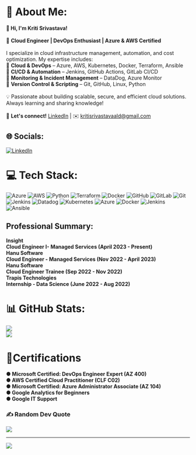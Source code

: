 # 💫 About Me:
**👋 Hi, I'm Kriti Srivastava!**  <br><br>🚀 **Cloud Engineer | DevOps Enthusiast | Azure & AWS Certified**  <br><br>I specialize in cloud infrastructure management, automation, and cost optimization. My expertise includes:  <br>🔹 **Cloud & DevOps** – Azure, AWS, Kubernetes, Docker, Terraform, Ansible  <br>🔹 **CI/CD & Automation** – Jenkins, GitHub Actions, GitLab CI/CD  <br>🔹 **Monitoring & Incident Management** – DataDog, Azure Monitor  <br>🔹 **Version Control & Scripting** – Git, GitHub, Linux, Python  <br><br>💡 Passionate about building scalable, secure, and efficient cloud solutions. Always learning and sharing knowledge!  <br><br>📌 **Let's connect!** [LinkedIn](https://www.linkedin.com/in/kriti-srivastava) | ✉️ kritisrivastavaald@gmail.com


## 🌐 Socials:
[![LinkedIn](https://img.shields.io/badge/LinkedIn-%230077B5.svg?logo=linkedin&logoColor=white)](https://linkedin.com/in/https://www.linkedin.com/in/kriti-srivastava-819753189/) 

# 💻 Tech Stack:
![Azure](https://img.shields.io/badge/azure-%230072C6.svg?style=for-the-badge&logo=microsoftazure&logoColor=white) ![AWS](https://img.shields.io/badge/AWS-%23FF9900.svg?style=for-the-badge&logo=amazon-aws&logoColor=white) ![Python](https://img.shields.io/badge/python-3670A0?style=for-the-badge&logo=python&logoColor=ffdd54) ![Terraform](https://img.shields.io/badge/terraform-%235835CC.svg?style=for-the-badge&logo=terraform&logoColor=white) ![Docker](https://img.shields.io/badge/docker-%230db7ed.svg?style=for-the-badge&logo=docker&logoColor=white) ![GitHub](https://img.shields.io/badge/github-%23121011.svg?style=for-the-badge&logo=github&logoColor=white) ![GitLab](https://img.shields.io/badge/gitlab-%23181717.svg?style=for-the-badge&logo=gitlab&logoColor=white) ![Git](https://img.shields.io/badge/git-%23F05033.svg?style=for-the-badge&logo=git&logoColor=white) ![Jenkins](https://img.shields.io/badge/jenkins-%232C5263.svg?style=for-the-badge&logo=jenkins&logoColor=white) ![Datadog](https://img.shields.io/badge/datadog-%23632CA6.svg?style=for-the-badge&logo=datadog&logoColor=white) ![Kubernetes](https://img.shields.io/badge/kubernetes-%23326ce5.svg?style=for-the-badge&logo=kubernetes&logoColor=white) ![Azure](https://img.shields.io/badge/azure-%230072C6.svg?style=for-the-badge&logo=microsoftazure&logoColor=white) ![Docker](https://img.shields.io/badge/docker-%230db7ed.svg?style=for-the-badge&logo=docker&logoColor=white) ![Jenkins](https://img.shields.io/badge/jenkins-%232C5263.svg?style=for-the-badge&logo=jenkins&logoColor=white) ![Ansible](https://img.shields.io/badge/ansible-%231A1918.svg?style=for-the-badge&logo=ansible&logoColor=white)

## Professional Summary:
**Insight**<br>
**Cloud Engineer I- Managed Services (April 2023 - Present)** <br>
**Hanu Software**<br>
**Cloud Engineer - Managed Services (Nov 2022 - April 2023)** <br>
**Hanu Software**<br>
**Cloud Engineer Trainee (Sep 2022 - Nov 2022)** <br>
**Trapis Technologies**<br>
**Internship - Data Science (June 2022 - Aug 2022)**

# 📊 GitHub Stats:
![](https://github-readme-streak-stats.herokuapp.com/?user=kritisrivastava11&theme=dark&hide_border=false)<br/>
![](https://github-readme-stats.vercel.app/api/top-langs/?username=kritisrivastava11&theme=dark&hide_border=false&include_all_commits=false&count_private=true&layout=compact)

# 🔖Certifications
**● Microsoft Certified: DevOps Engineer Expert (AZ 400)** <br>
**● AWS Certified Cloud Practitioner (CLF C02)** <br>
**● Microsoft Certified: Azure Administrator Associate (AZ 104)** <br>
**● Google Analytics for Beginners** <br>
**● Google IT Support**


### ✍️ Random Dev Quote
![](https://quotes-github-readme.vercel.app/api?type=horizontal&theme=radical)

---
[![](https://visitcount.itsvg.in/api?id=kritisrivastava11&icon=0&color=0)](https://visitcount.itsvg.in)

<!-- Proudly created with GPRM ( https://gprm.itsvg.in ) -->
